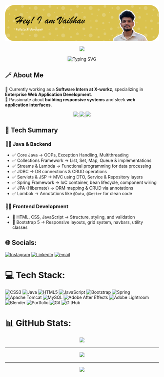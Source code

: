 <div align="center">
  <img src="https://github.com/01vaibhavnaik/01vaibhavnaik/blob/main/VaibhavBanner2.png" width="650">
</div>
<p align="center">
  <img src="https://capsule-render.vercel.app/api?type=rect&height=2&color=43265D,8E44AD,B16BD6,7F5CA2" />
</p>
<p align="center">
  <img src="https://readme-typing-svg.demolab.com?font=Fira+Code&size=28&pause=1200&center=true&vCenter=true&width=900&lines=I'am%2C+Vaibhav+Naik;Software+Intern+%40+X-workz;I+build+responsive+web+apps;" alt="Typing SVG" />
</p>


## 🪄 About Me  
🔭 Currently working as a **Software Intern at X-workz**, specializing in **Enterprise Web Application Development**.  
🌱 Passionate about **building responsive systems** and sleek **web application interfaces**.  

<div align="center">
  <a href="mailto:vaibhavnaik32275@gmail.com">
    <img src="https://img.shields.io/badge/Email-vaibhavnaik32275%40gmail.com-red?style=for-the-badge&logo=gmail" />
  </a>
  <a href="https://01vaibhavnaik.github.io/Protfolio/" target="_blank">
  <img src="https://img.shields.io/badge/Portfolio-Visit-2ECC71?style=for-the-badge&logo=googlechrome&logoColor=white" />
</a>
  <a href="https://01vaibhavnaik.github.io/Protfolio/Vaibhav-Naik-CV(1).pdf" target="_blank">
  <img src="https://img.shields.io/badge/Resume-Download-2ECC71?style=for-the-badge&logo=markdown&logoColor=white" />
</a>
</div>

## 🚀 Tech Summary  

### 👨‍💻 Java & Backend
- ✅ Core Java → OOPs, Exception Handling, Multithreading  
- ✅ Collections Framework → List, Set, Map, Queue & implementations  
- ✅ Streams & Lambda → Functional programming for data processing  
- ✅ JDBC → DB connections & CRUD operations  
- ✅ Servlets & JSP → MVC using DTO, Service & Repository layers  
- ✅ Spring Framework → IoC container, bean lifecycle, component wiring  
- ✅ JPA (Hibernate) → ORM mapping & CRUD via annotations  
- ✅ Lombok → Annotations like `@Data`, `@Getter` for clean code  

### 👨‍💻 Frontend Development
- 🎨 HTML, CSS, JavaScript → Structure, styling, and validation  
- 🎯 Bootstrap 5 → Responsive layouts, grid system, navbars, utility classes  

## 🌐 Socials:
[![Instagram](https://img.shields.io/badge/Instagram-%23E4405F.svg?logo=Instagram&logoColor=white)](https://instagram.com/vaibhav_._naik_) [![LinkedIn](https://img.shields.io/badge/LinkedIn-%230077B5.svg?logo=linkedin&logoColor=white)](https://linkedin.com/in/Vaibhav) [![email](https://img.shields.io/badge/Email-D14836?logo=gmail&logoColor=white)](mailto:vaibhavnaik32275@gmail.com) 

# 💻 Tech Stack:
![CSS3](https://img.shields.io/badge/css3-%231572B6.svg?style=for-the-badge&logo=css3&logoColor=white) ![Java](https://img.shields.io/badge/java-%23ED8B00.svg?style=for-the-badge&logo=openjdk&logoColor=white) ![HTML5](https://img.shields.io/badge/html5-%23E34F26.svg?style=for-the-badge&logo=html5&logoColor=white) ![JavaScript](https://img.shields.io/badge/javascript-%23323330.svg?style=for-the-badge&logo=javascript&logoColor=%23F7DF1E) ![Bootstrap](https://img.shields.io/badge/bootstrap-%238511FA.svg?style=for-the-badge&logo=bootstrap&logoColor=white) ![Spring](https://img.shields.io/badge/spring-%236DB33F.svg?style=for-the-badge&logo=spring&logoColor=white) ![Apache Tomcat](https://img.shields.io/badge/apache%20tomcat-%23F8DC75.svg?style=for-the-badge&logo=apache-tomcat&logoColor=black) ![MySQL](https://img.shields.io/badge/mysql-4479A1.svg?style=for-the-badge&logo=mysql&logoColor=white) ![Adobe After Effects](https://img.shields.io/badge/Adobe%20After%20Effects-9999FF.svg?style=for-the-badge&logo=Adobe%20After%20Effects&logoColor=white) ![Adobe Lightroom](https://img.shields.io/badge/Adobe%20Lightroom-31A8FF.svg?style=for-the-badge&logo=Adobe%20Lightroom&logoColor=white) ![Blender](https://img.shields.io/badge/blender-%23F5792A.svg?style=for-the-badge&logo=blender&logoColor=white) ![Portfolio](https://img.shields.io/badge/Portfolio-%23000000.svg?style=for-the-badge&logo=firefox&logoColor=#FF7139) ![Git](https://img.shields.io/badge/git-%23F05033.svg?style=for-the-badge&logo=git&logoColor=white) ![GitHub](https://img.shields.io/badge/github-%23121011.svg?style=for-the-badge&logo=github&logoColor=white)
# 📊 GitHub Stats:
<p align="center">
 <img src="https://nirzak-streak-stats.vercel.app/?user=01vaibhavnaik&theme=vision-friendly-dark&hide_border=false" />
</p>
  <hr>
  <p align="center">
   <img src="https://github-readme-stats.vercel.app/api?username=01vaibhavnaik&theme=vision-friendly-dark&hide_border=false&include_all_commits=false&count_private=false" />
  </p>
  <hr>
    <p align="center">
  <img src="https://github-readme-stats.vercel.app/api/top-langs/?username=01vaibhavnaik&theme=vision-friendly-dark&hide_border=false&include_all_commits=false&count_private=false&layout=compact" />
</p>






